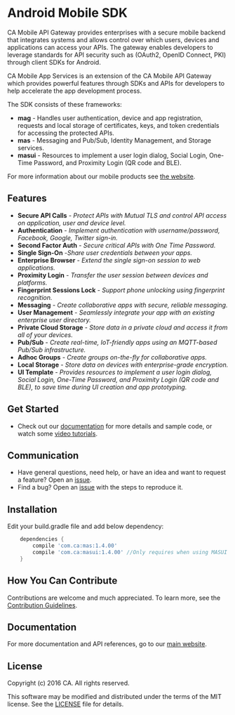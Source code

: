 # Android Mobile SDK
CA Mobile API Gateway provides enterprises with a secure mobile backend that integrates systems and allows control over which users, devices and applications can access your APIs. The gateway enables developers to leverage standards for API security such as (OAuth2, OpenID Connect, PKI) through client SDKs for Android.

CA Mobile App Services is an extension of the CA Mobile API Gateway which provides powerful features through SDKs and APIs for developers to help accelerate the app development process.

The SDK consists of these frameworks:
* **mag** - Handles user authentication, device and app registration, requests and local storage of certificates, keys, and token credentials for accessing the protected APIs.
* **mas** - Messaging and Pub/Sub, Identity Management, and Storage services.
* **masui** - Resources to implement a user login dialog, Social Login, One-Time Password, and Proximity Login (QR code and BLE).

For more information about our mobile products see [the website][mas.ca.com].

## Features

* **Secure API Calls** - *Protect APIs with Mutual TLS and control API access on application, user and device level.*
* **Authentication** - *Implement authentication with username/password, Facebook, Google, Twitter sign-in.*
* **Second Factor Auth** - *Secure critical APIs with One Time Password.*
* **Single Sign-On** -*Share user credentials between your apps.*
* **Enterprise Browser** - *Extend the single sign-on session to web applications.*
* **Proximity Login** - *Transfer the user session between devices and platforms.*
* **Fingerprint Sessions Lock** - *Support phone unlocking using fingerprint recognition.*
* **Messaging** - *Create collaborative apps with secure, reliable messaging.*
* **User Management** - *Seamlessly integrate your app with an existing enterprise user directory.*
* **Private Cloud Storage** - *Store data in a private cloud and access it from all of your devices.*
* **Pub/Sub** - *Create real-time, IoT-friendly apps using an MQTT-based Pub/Sub infrastructure.*
* **Adhoc Groups** - *Create groups on-the-fly for collaborative apps.*
* **Local Storage** - *Store data on devices with enterprise-grade encryption.*
* **UI Template** - *Provides resources to implement a user login dialog, Social Login, One-Time Password, and Proximity Login (QR code and BLE), to save time during UI creation and app prototyping.*


## Get Started
* Check out our [documentation][documentation] for more details and sample code, or watch some [video tutorials][video].


## Communication
* Have general questions, need help, or have an idea and want to request a feature? Open an [issue][issues].
* Find a bug? Open an [issue][issues] with the steps to reproduce it.

## Installation
Edit your build.gradle file and add below dependency:
```gradle
    dependencies {
        compile 'com.ca:mas:1.4.00'
        compile 'com.ca:masui:1.4.00' //Only requires when using MASUI Template
    }
```

## How You Can Contribute
Contributions are welcome and much appreciated. To learn more, see the [Contribution Guidelines][contributing].

## Documentation
For more documentation and API references, go to our [main website][documentation].

## License
Copyright (c) 2016 CA. All rights reserved.

This software may be modified and distributed under the terms
of the MIT license. See the [LICENSE][license-link] file for details.

 [mag]: https://docops.ca.com/mag
 [mas.ca.com]: http://mas.ca.com/
 [docs]: http://mas.ca.com/docs/
 [blog]: http://mas.ca.com/blog/
 [get-started]: http://mas.ca.com/get-started

 [issues]: https://github.com/CAAPIM/Android-MAS-SDK/issues
 [releases]: ../../releases
 [contributing]: /CONTRIBUTING.md
 [license-link]: /LICENSE
 [video]: https://www.ca.com/us/developers/mas/videos.html
 [documentation]: https://www.ca.com/us/developers/mas/docs.html
